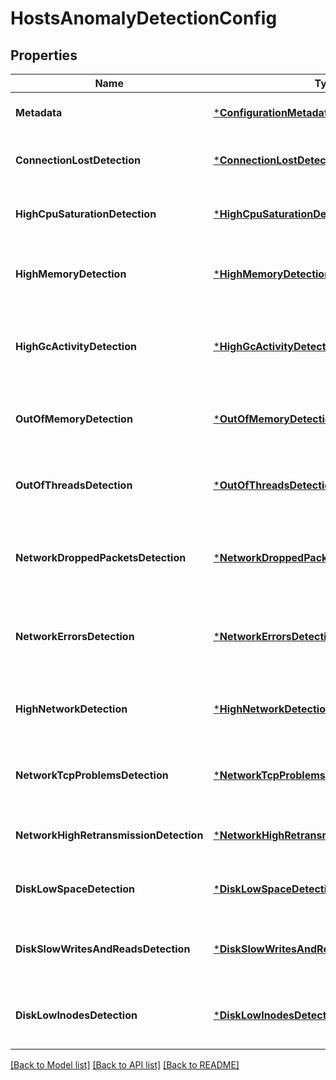 # HostsAnomalyDetectionConfig

## Properties
Name | Type | Description | Notes
------------ | ------------- | ------------- | -------------
**Metadata** | [***ConfigurationMetadata**](ConfigurationMetadata.md) | Metadata useful for debugging. | [optional] [default to null]
**ConnectionLostDetection** | [***ConnectionLostDetectionConfig**](ConnectionLostDetectionConfig.md) | Configuration of lost connection detection | [default to null]
**HighCpuSaturationDetection** | [***HighCpuSaturationDetectionConfig**](HighCpuSaturationDetectionConfig.md) | Configuration of high CPU saturation detection | [default to null]
**HighMemoryDetection** | [***HighMemoryDetectionConfig**](HighMemoryDetectionConfig.md) | Configuration of high memory usage detection | [default to null]
**HighGcActivityDetection** | [***HighGcActivityDetectionConfig**](HighGcActivityDetectionConfig.md) | Configuration of high Garbage Collector activity detection | [default to null]
**OutOfMemoryDetection** | [***OutOfMemoryDetectionConfig**](OutOfMemoryDetectionConfig.md) | Configuration of Java out-of-memory problems detection | [default to null]
**OutOfThreadsDetection** | [***OutOfThreadsDetectionConfig**](OutOfThreadsDetectionConfig.md) | Configuration of Java out-of-threads problems detection | [default to null]
**NetworkDroppedPacketsDetection** | [***NetworkDroppedPacketsDetectionConfig**](NetworkDroppedPacketsDetectionConfig.md) | Configuration of high number of dropped packets detection | [default to null]
**NetworkErrorsDetection** | [***NetworkErrorsDetectionConfig**](NetworkErrorsDetectionConfig.md) | Configuration of high number of dropped packets detection | [default to null]
**HighNetworkDetection** | [***HighNetworkDetectionConfig**](HighNetworkDetectionConfig.md) | Configuration of high network utilization detection | [default to null]
**NetworkTcpProblemsDetection** | [***NetworkTcpProblemsDetectionConfig**](NetworkTcpProblemsDetectionConfig.md) | Configuration of TCP connection problems detection | [default to null]
**NetworkHighRetransmissionDetection** | [***NetworkHighRetransmissionDetectionConfig**](NetworkHighRetransmissionDetectionConfig.md) | Configuration of high retransmission rate detection | [default to null]
**DiskLowSpaceDetection** | [***DiskLowSpaceDetectionConfig**](DiskLowSpaceDetectionConfig.md) | Configuration of low disk space detection | [default to null]
**DiskSlowWritesAndReadsDetection** | [***DiskSlowWritesAndReadsDetectionConfig**](DiskSlowWritesAndReadsDetectionConfig.md) | Configuration of slow disk writes and reads detection | [default to null]
**DiskLowInodesDetection** | [***DiskLowInodesDetectionConfig**](DiskLowInodesDetectionConfig.md) | Configuration of low disk inodes number detection | [default to null]

[[Back to Model list]](../README.md#documentation-for-models) [[Back to API list]](../README.md#documentation-for-api-endpoints) [[Back to README]](../README.md)


